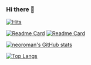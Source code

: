 ### Hi there 👋

[![Hits](https://hits.seeyoufarm.com/api/count/incr/badge.svg?url=https%3A%2F%2Fgithub.com%2Fneoroman%2Fhit-counter&count_bg=%2379C83D&title_bg=%23555555&icon=&icon_color=%23E7E7E7&title=hits&edge_flat=false)](https://hits.seeyoufarm.com)

[![Readme Card](https://github-readme-stats.vercel.app/api/pin/?username=neoroman&repo=OZChattingUI)](https://github.com/neoroman/OZChattingUI)
[![Readme Card](https://github-readme-stats.vercel.app/api/pin/?username=neoroman&repo=onecalios)](https://github.com/neoroman/onecalios)

[![neoroman's GitHub stats](https://github-readme-stats.vercel.app/api?username=neoroman)](https://github.com/neoroman/github-readme-stats)

[![Top Langs](https://github-readme-stats.vercel.app/api/top-langs/?username=neoroman)](https://github.com/neoroman/github-readme-stats)

<!--
**neoroman/neoroman** is a ✨ _special_ ✨ repository because its `README.md` (this file) appears on your GitHub profile.

Here are some ideas to get you started:

- 🔭 I’m currently working on ...
- 🌱 I’m currently learning ...
- 👯 I’m looking to collaborate on ...
- 🤔 I’m looking for help with ...
- 💬 Ask me about ...
- 📫 How to reach me: ...
- 😄 Pronouns: ...
- ⚡ Fun fact: ...
-->
